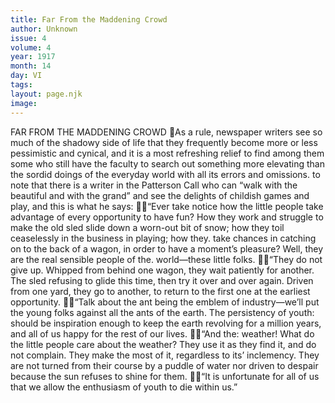 ```yaml
---
title: Far From the Maddening Crowd
author: Unknown
issue: 4
volume: 4
year: 1917
month: 14
day: VI
tags:
layout: page.njk
image:
---
```

FAR FROM THE MADDENING CROWD As a rule, newspaper writers see so much of the shadowy side of life that they frequently become more or less pessimistic and cynical, and it is a most refreshing relief to find among them some who still have the faculty to search out something more elevating than the sordid doings of the everyday world with all its errors and omissions. to note that there is a writer in the Patterson Call who can “walk with the beautiful and with the grand” and see the delights of childish games and play, and this is what he says: “Ever take notice how the little people take advantage of every opportunity to have fun? How they work and struggle to make the old sled slide down a worn-out bit of snow; how they toil ceaselessly in the business in playing; how they. take chances in catching on to the back of a wagon, in order to have a moment’s pleasure? Well, they are the real sensible people of the. world—these little folks. “They do not give up. Whipped from behind one wagon, they wait patiently for another. The sled refusing to glide this time, then try it over and over again. Driven from one yard, they go to another, to return to the first one at the earliest opportunity. “Talk about the ant being the emblem of industry—we’ll put the young folks against all the ants of the earth. The persistency of youth: should be inspiration enough to keep the earth revolving for a million years, and all of us happy for the rest of our lives. “And the: weather! What do the little people care about the weather? They use it as they find it, and do not complain. They make the most of it, regardless to its’ inclemency. They are not turned from their course by a puddle of water nor driven to despair because the sun refuses to shine for them. “It is unfortunate for all of us that we allow the enthusiasm of youth to die within us.”
